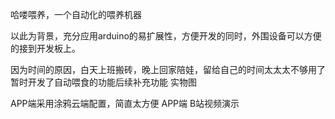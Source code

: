哈喽喂养，一个自动化的喂养机器
 
以此为背景，充分应用arduino的易扩展性，方便开发的同时，外围设备可以方便的接到开发板上。
 
因为时间的原因，白天上班搬砖，晚上回家陪娃，留给自己的时间太太太不够用了
暂时开发了自动喂食的功能后续补充功能
实物图
 
APP端采用涂鸦云端配置，简直太方便
APP端
B站视频演示
